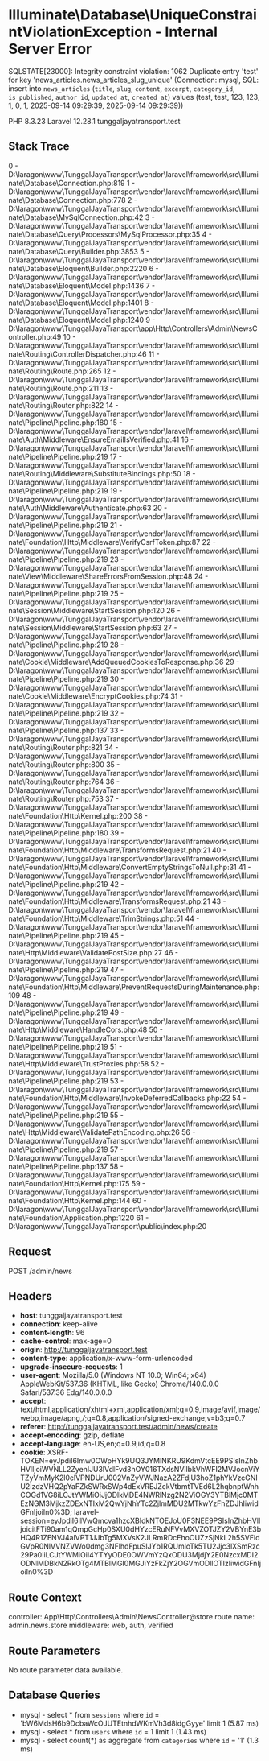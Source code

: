 # Illuminate\Database\UniqueConstraintViolationException - Internal Server Error
SQLSTATE[23000]: Integrity constraint violation: 1062 Duplicate entry 'test' for key 'news_articles.news_articles_slug_unique' (Connection: mysql, SQL: insert into `news_articles` (`title`, `slug`, `content`, `excerpt`, `category_id`, `is_published`, `author_id`, `updated_at`, `created_at`) values (test, test, 123, 123, 1, 0, 1, 2025-09-14 09:29:39, 2025-09-14 09:29:39))

PHP 8.3.23
Laravel 12.28.1
tunggaljayatransport.test

## Stack Trace

0 - D:\laragon\www\TunggalJayaTransport\vendor\laravel\framework\src\Illuminate\Database\Connection.php:819
1 - D:\laragon\www\TunggalJayaTransport\vendor\laravel\framework\src\Illuminate\Database\Connection.php:778
2 - D:\laragon\www\TunggalJayaTransport\vendor\laravel\framework\src\Illuminate\Database\MySqlConnection.php:42
3 - D:\laragon\www\TunggalJayaTransport\vendor\laravel\framework\src\Illuminate\Database\Query\Processors\MySqlProcessor.php:35
4 - D:\laragon\www\TunggalJayaTransport\vendor\laravel\framework\src\Illuminate\Database\Query\Builder.php:3853
5 - D:\laragon\www\TunggalJayaTransport\vendor\laravel\framework\src\Illuminate\Database\Eloquent\Builder.php:2220
6 - D:\laragon\www\TunggalJayaTransport\vendor\laravel\framework\src\Illuminate\Database\Eloquent\Model.php:1436
7 - D:\laragon\www\TunggalJayaTransport\vendor\laravel\framework\src\Illuminate\Database\Eloquent\Model.php:1401
8 - D:\laragon\www\TunggalJayaTransport\vendor\laravel\framework\src\Illuminate\Database\Eloquent\Model.php:1240
9 - D:\laragon\www\TunggalJayaTransport\app\Http\Controllers\Admin\NewsController.php:49
10 - D:\laragon\www\TunggalJayaTransport\vendor\laravel\framework\src\Illuminate\Routing\ControllerDispatcher.php:46
11 - D:\laragon\www\TunggalJayaTransport\vendor\laravel\framework\src\Illuminate\Routing\Route.php:265
12 - D:\laragon\www\TunggalJayaTransport\vendor\laravel\framework\src\Illuminate\Routing\Route.php:211
13 - D:\laragon\www\TunggalJayaTransport\vendor\laravel\framework\src\Illuminate\Routing\Router.php:822
14 - D:\laragon\www\TunggalJayaTransport\vendor\laravel\framework\src\Illuminate\Pipeline\Pipeline.php:180
15 - D:\laragon\www\TunggalJayaTransport\vendor\laravel\framework\src\Illuminate\Auth\Middleware\EnsureEmailIsVerified.php:41
16 - D:\laragon\www\TunggalJayaTransport\vendor\laravel\framework\src\Illuminate\Pipeline\Pipeline.php:219
17 - D:\laragon\www\TunggalJayaTransport\vendor\laravel\framework\src\Illuminate\Routing\Middleware\SubstituteBindings.php:50
18 - D:\laragon\www\TunggalJayaTransport\vendor\laravel\framework\src\Illuminate\Pipeline\Pipeline.php:219
19 - D:\laragon\www\TunggalJayaTransport\vendor\laravel\framework\src\Illuminate\Auth\Middleware\Authenticate.php:63
20 - D:\laragon\www\TunggalJayaTransport\vendor\laravel\framework\src\Illuminate\Pipeline\Pipeline.php:219
21 - D:\laragon\www\TunggalJayaTransport\vendor\laravel\framework\src\Illuminate\Foundation\Http\Middleware\VerifyCsrfToken.php:87
22 - D:\laragon\www\TunggalJayaTransport\vendor\laravel\framework\src\Illuminate\Pipeline\Pipeline.php:219
23 - D:\laragon\www\TunggalJayaTransport\vendor\laravel\framework\src\Illuminate\View\Middleware\ShareErrorsFromSession.php:48
24 - D:\laragon\www\TunggalJayaTransport\vendor\laravel\framework\src\Illuminate\Pipeline\Pipeline.php:219
25 - D:\laragon\www\TunggalJayaTransport\vendor\laravel\framework\src\Illuminate\Session\Middleware\StartSession.php:120
26 - D:\laragon\www\TunggalJayaTransport\vendor\laravel\framework\src\Illuminate\Session\Middleware\StartSession.php:63
27 - D:\laragon\www\TunggalJayaTransport\vendor\laravel\framework\src\Illuminate\Pipeline\Pipeline.php:219
28 - D:\laragon\www\TunggalJayaTransport\vendor\laravel\framework\src\Illuminate\Cookie\Middleware\AddQueuedCookiesToResponse.php:36
29 - D:\laragon\www\TunggalJayaTransport\vendor\laravel\framework\src\Illuminate\Pipeline\Pipeline.php:219
30 - D:\laragon\www\TunggalJayaTransport\vendor\laravel\framework\src\Illuminate\Cookie\Middleware\EncryptCookies.php:74
31 - D:\laragon\www\TunggalJayaTransport\vendor\laravel\framework\src\Illuminate\Pipeline\Pipeline.php:219
32 - D:\laragon\www\TunggalJayaTransport\vendor\laravel\framework\src\Illuminate\Pipeline\Pipeline.php:137
33 - D:\laragon\www\TunggalJayaTransport\vendor\laravel\framework\src\Illuminate\Routing\Router.php:821
34 - D:\laragon\www\TunggalJayaTransport\vendor\laravel\framework\src\Illuminate\Routing\Router.php:800
35 - D:\laragon\www\TunggalJayaTransport\vendor\laravel\framework\src\Illuminate\Routing\Router.php:764
36 - D:\laragon\www\TunggalJayaTransport\vendor\laravel\framework\src\Illuminate\Routing\Router.php:753
37 - D:\laragon\www\TunggalJayaTransport\vendor\laravel\framework\src\Illuminate\Foundation\Http\Kernel.php:200
38 - D:\laragon\www\TunggalJayaTransport\vendor\laravel\framework\src\Illuminate\Pipeline\Pipeline.php:180
39 - D:\laragon\www\TunggalJayaTransport\vendor\laravel\framework\src\Illuminate\Foundation\Http\Middleware\TransformsRequest.php:21
40 - D:\laragon\www\TunggalJayaTransport\vendor\laravel\framework\src\Illuminate\Foundation\Http\Middleware\ConvertEmptyStringsToNull.php:31
41 - D:\laragon\www\TunggalJayaTransport\vendor\laravel\framework\src\Illuminate\Pipeline\Pipeline.php:219
42 - D:\laragon\www\TunggalJayaTransport\vendor\laravel\framework\src\Illuminate\Foundation\Http\Middleware\TransformsRequest.php:21
43 - D:\laragon\www\TunggalJayaTransport\vendor\laravel\framework\src\Illuminate\Foundation\Http\Middleware\TrimStrings.php:51
44 - D:\laragon\www\TunggalJayaTransport\vendor\laravel\framework\src\Illuminate\Pipeline\Pipeline.php:219
45 - D:\laragon\www\TunggalJayaTransport\vendor\laravel\framework\src\Illuminate\Http\Middleware\ValidatePostSize.php:27
46 - D:\laragon\www\TunggalJayaTransport\vendor\laravel\framework\src\Illuminate\Pipeline\Pipeline.php:219
47 - D:\laragon\www\TunggalJayaTransport\vendor\laravel\framework\src\Illuminate\Foundation\Http\Middleware\PreventRequestsDuringMaintenance.php:109
48 - D:\laragon\www\TunggalJayaTransport\vendor\laravel\framework\src\Illuminate\Pipeline\Pipeline.php:219
49 - D:\laragon\www\TunggalJayaTransport\vendor\laravel\framework\src\Illuminate\Http\Middleware\HandleCors.php:48
50 - D:\laragon\www\TunggalJayaTransport\vendor\laravel\framework\src\Illuminate\Pipeline\Pipeline.php:219
51 - D:\laragon\www\TunggalJayaTransport\vendor\laravel\framework\src\Illuminate\Http\Middleware\TrustProxies.php:58
52 - D:\laragon\www\TunggalJayaTransport\vendor\laravel\framework\src\Illuminate\Pipeline\Pipeline.php:219
53 - D:\laragon\www\TunggalJayaTransport\vendor\laravel\framework\src\Illuminate\Foundation\Http\Middleware\InvokeDeferredCallbacks.php:22
54 - D:\laragon\www\TunggalJayaTransport\vendor\laravel\framework\src\Illuminate\Pipeline\Pipeline.php:219
55 - D:\laragon\www\TunggalJayaTransport\vendor\laravel\framework\src\Illuminate\Http\Middleware\ValidatePathEncoding.php:26
56 - D:\laragon\www\TunggalJayaTransport\vendor\laravel\framework\src\Illuminate\Pipeline\Pipeline.php:219
57 - D:\laragon\www\TunggalJayaTransport\vendor\laravel\framework\src\Illuminate\Pipeline\Pipeline.php:137
58 - D:\laragon\www\TunggalJayaTransport\vendor\laravel\framework\src\Illuminate\Foundation\Http\Kernel.php:175
59 - D:\laragon\www\TunggalJayaTransport\vendor\laravel\framework\src\Illuminate\Foundation\Http\Kernel.php:144
60 - D:\laragon\www\TunggalJayaTransport\vendor\laravel\framework\src\Illuminate\Foundation\Application.php:1220
61 - D:\laragon\www\TunggalJayaTransport\public\index.php:20

## Request

POST /admin/news

## Headers

* **host**: tunggaljayatransport.test
* **connection**: keep-alive
* **content-length**: 96
* **cache-control**: max-age=0
* **origin**: http://tunggaljayatransport.test
* **content-type**: application/x-www-form-urlencoded
* **upgrade-insecure-requests**: 1
* **user-agent**: Mozilla/5.0 (Windows NT 10.0; Win64; x64) AppleWebKit/537.36 (KHTML, like Gecko) Chrome/140.0.0.0 Safari/537.36 Edg/140.0.0.0
* **accept**: text/html,application/xhtml+xml,application/xml;q=0.9,image/avif,image/webp,image/apng,*/*;q=0.8,application/signed-exchange;v=b3;q=0.7
* **referer**: http://tunggaljayatransport.test/admin/news/create
* **accept-encoding**: gzip, deflate
* **accept-language**: en-US,en;q=0.9,id;q=0.8
* **cookie**: XSRF-TOKEN=eyJpdiI6Imw0OWpHYk9UQ3JYMlNKRU9KdmVtcEE9PSIsInZhbHVlIjoiWVNLL2ZyenlJU3lVdlFvd3hOY016TXdsNVllbkVhWFI2MVJocnViYTZyVmMyK2l0clVPNDUrU002VnZyVWJNazA2ZFdjU3hoZ1phYkVzcGNIU2IzdzVHQ2pYaFZkSWRxSWp4dExVREJZckVtbmtTVEd6L2hqbnptWnhCOGd1VG8iLCJtYWMiOiJjODlkMDE4NWRlNzg2N2ViOGY3YTBlMjc0MTEzNGM3MjkzZDExNTIxM2QwYjNhYTc2ZjlmMDU2MTkwYzFhZDJhIiwidGFnIjoiIn0%3D; laravel-session=eyJpdiI6IlVwQmcva1hzcXBIdkNTOEJoU0F3NEE9PSIsInZhbHVlIjoicitFTi90am1qQmpGcHp0SXU0dHYzcERuNFVvMXVZOTJZY2VBYnE3bHQ4R1ZENVJ4alVPT1JJbTg5MXVsK2JLRmRDcEhoOUZzSjNkL2h5SVFldGVpR0NlVVNZVWo0dmg3NFlhdFpuSlJYb1RQUmloTk5TU2Jjc3lXSmRzc29Pa0IiLCJtYWMiOiI4YTYyODE0OWVmYzQxODU3MjdjY2E0NzcxMDI2ODNlMDBkN2RkOTg4MTBlMGI0MGJiYzFkZjY2OGVmODllOTIzIiwidGFnIjoiIn0%3D

## Route Context

controller: App\Http\Controllers\Admin\NewsController@store
route name: admin.news.store
middleware: web, auth, verified

## Route Parameters

No route parameter data available.

## Database Queries

* mysql - select * from `sessions` where `id` = 'bW6MdsH6b9DcbaWcOJUTEtnhdWKmVh3d8idgGyye' limit 1 (5.87 ms)
* mysql - select * from `users` where `id` = 1 limit 1 (1.43 ms)
* mysql - select count(*) as aggregate from `categories` where `id` = '1' (1.3 ms)
